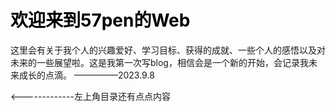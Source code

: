 #  <span style="color:black">欢迎来到57pen的Web</span>
这里会有关于我个人的兴趣爱好、学习目标、获得的成就、一些个人的感悟以及对未来的一些展望啦。这是我第一次写blog，相信会是一个新的开始，会记录我未来成长的点滴。                          —————2023.9.8

<-------------左上角目录还有点点内容